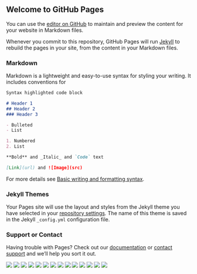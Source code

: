 ## Welcome to GitHub Pages

You can use the [editor on GitHub](https://github.com/klaytnine/klaytnine.github.io/edit/main/index.md) to maintain and preview the content for your website in Markdown files.

Whenever you commit to this repository, GitHub Pages will run [Jekyll](https://jekyllrb.com/) to rebuild the pages in your site, from the content in your Markdown files.

### Markdown

Markdown is a lightweight and easy-to-use syntax for styling your writing. It includes conventions for

```markdown
Syntax highlighted code block

# Header 1
## Header 2
### Header 3

- Bulleted
- List

1. Numbered
2. List

**Bold** and _Italic_ and `Code` text

[Link](url) and ![Image](src)
```

For more details see [Basic writing and formatting syntax](https://docs.github.com/en/github/writing-on-github/getting-started-with-writing-and-formatting-on-github/basic-writing-and-formatting-syntax).

### Jekyll Themes

Your Pages site will use the layout and styles from the Jekyll theme you have selected in your [repository settings](https://github.com/klaytnine/klaytnine.github.io/settings/pages). The name of this theme is saved in the Jekyll `_config.yml` configuration file.

### Support or Contact

Having trouble with Pages? Check out our [documentation](https://docs.github.com/categories/github-pages-basics/) or [contact support](https://support.github.com/contact) and we’ll help you sort it out.

<img src="https://media.istockphoto.com/photos/freedom-chains-that-transform-into-birds-charge-concept-picture-id1322104312?b=1&k=20&m=1322104312&s=170667a&w=0&h=VQyPkFkMKmo0e4ixjhiOLjiRs_ZiyKR_4SAsagQQdkk=">

<img src="images/katieExamplePicture.jpg">

<img src="images/katieExample2.jpg">

<img src="KT pics/IMG_9921 (2).jpg">

<img src="KT pics/MJ.jpg">

<img src="KT pics/D.jpg">

<img src="KT pics/krit 2.jpg">

<img src="KT pics/dance1.jpg">

<img src="KT pics/wd1.jpg">

<img src="KT pics/gr.jpg">

<img src="KT pics/gg2.jpg">

<img src="KT pics/drawing.jpg">

<img src="KT pics/background 11.jpg">

<img src="KT pics/background 22.jpg">
